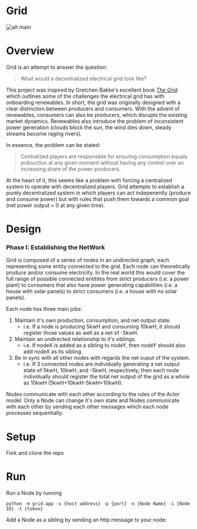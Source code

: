 # Grid

![alt main](https://www.kth.se/polopoly_fs/1.828526.1600720157!/image/MSc-Software-Engineering-of-Distributed-Systems.jpg)

Overview
========
Grid is an attempt to answer the question: 

> What would a decentralized electrical grid look like?

This project was inspired by Gretchen Bakke's excellent book [*The Grid*](https://www.amazon.com/Grid-Fraying-Between-Americans-Energy-ebook/dp/B01DM9Q6CQ) which outlines some of the challenges the electrical grid has with onboarding renewables. In short, the grid was originally designed with a clear distinction between producers and consumers. With the advent of renewables, consumers can also be producers, which disrupts the existing market dynamics. Renewables also introduce the problem of inconsistent power generation (clouds block the sun, the wind dies down, steady streams become raging rivers). 

In essence, the problem can be stated: 

> Centralized players are responsible for ensuring consumption equals prdouction at any given moment without having any control over an increasing share of the power producers.

At the heart of it, this seems like a problem with forcing a centralized system to operate with decentralized players. Grid attempts to establish a purely decentralized system in which players can act indepenently (produce and consume power) but with rules that push them towards a common goal (net power output = 0 at any given time).

Design
======
### Phase I: Establishing the NetWork
Grid is composed of a series of nodes in an undirected graph, each representing some entity connected to the grid. Each node can theoretically produce and/or consume electricity. In the real world this would cover the full range of possible connected entitites from strict producers (i.e. a power plant) to consumers that also have power generating capabilities (i.e. a house with solar panels) to strict consumers (i.e. a house with no solar panels).

Each node has three main jobs: 

1. Maintain it's own production, consumption, and net output state.  
    * i.e. If a node is producing 5kwH and consuming 10kwH, it should register those values as well as a net of -5kwH.
2. Maintain an undirected relationship to it's siblings.  
    * i.e. If nodeX is added as a sibling to nodeY, then nodeY should also add nodeX as its sibling.
3. Be in sync with all other nodes with regards the net ouput of the system.  
    * i.e. If 3 connected nodes are individually generating a net output state of 5kwH, 10kwH, and -5kwH, respectively, then each node individually should register the total net output of the grid as a whole as 10kwH (5kwH+10kwH-5kwH=10kwH).

Nodes communicate with each other according to the rules of the Actor model. Only a Node can change it's own state and Nodes communicate with each other by sending each other messages which each node processes sequentially.

Setup
=====
Fork and clone the repo

Run
===
Run a Node by running

```
python -m grid.app -s {host address} -p {port} -n {Node Name} -i {Node ID} -t {token}
```

Add a Node as a sibling by sending an http message to your node:

```

```